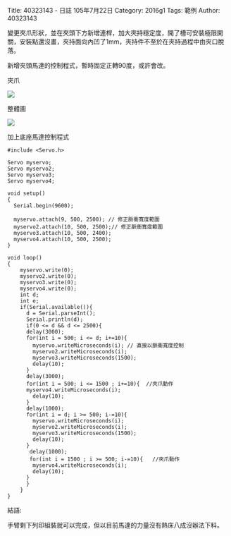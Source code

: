 Title: 40323143 -  日誌  105年7月22日
Category: 2016g1
Tags: 範例
Author: 40323143


<!-- PELICAN_END_SUMMARY -->


變更夾爪形狀，並在夾頭下方新增連桿，加大夾持穩定度，開了槽可安裝極限開關，安裝點還沒畫，夾持面向內凹了1mm，夾持件不至於在夾持過程中由夾口脫落。

新增夾頭馬達的控制程式，暫時固定正轉90度，或許會改。


夾爪

<img src="http://i.imgur.com/1WgrXCm.png">

整體圖

<img src="http://i.imgur.com/E5e6i5z.png">


加上底座馬達控制程式

    #include <Servo.h> 
    
    Servo myservo;
    Servo myservo2;
    Servo myservo3;
    Servo myservo4;
    
    void setup() 
    { 
      Serial.begin(9600);
      
      myservo.attach(9, 500, 2500); // 修正脈衝寬度範圍
      myservo2.attach(10, 500, 2500);// 修正脈衝寬度範圍
      myservo3.attach(10, 500, 2400);
      myservo4.attach(10, 500, 2500);
    } 
    
    void loop() 
    { 
        myservo.write(0);
        myservo2.write(0); 
        myservo3.write(0);
        myservo4.write(0); 
        int d;
        int e;
        if(Serial.available()){
          d = Serial.parseInt();
          Serial.println(d);  
          if(0 <= d && d <= 2500){
          delay(3000);
          for(int i = 500; i <= d; i+=10){
            myservo.writeMicroseconds(i); // 直接以脈衝寬度控制
            myservo2.writeMicroseconds(i);
            myservo3.writeMicroseconds(1500);
            delay(10);
          }
          delay(3000);
          for(int i = 500; i <= 1500 ; i+=10){  //夾爪動作
          myservo4.writeMicroseconds(i);
            delay(10);
          }
          delay(1000);
          for(int i = d; i >= 500; i-=10){
            myservo.writeMicroseconds(i);
            myservo2.writeMicroseconds(i);
            myservo3.writeMicroseconds(1500);
            delay(10);
          }
           delay(1000);
           for(int i = 1500 ; i >= 500; i-=10){   //夾爪動作
            myservo4.writeMicroseconds(i);
            delay(10);
          }
          }
        }
    }
    
結語:

手臂剩下列印組裝就可以完成，但以目前馬達的力量沒有熱床八成沒辦法下料。







